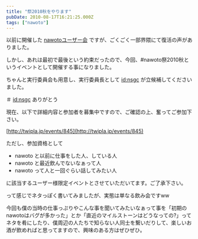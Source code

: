 ```yaml
---
title: "祭2010秋をやります"
pubDate: 2010-08-17T16:21:25.000Z
tags: ["nawoto"]
---
```


以前に開催した [nawotoユーザー会](http://d.hatena.ne.jp/nawoto/20100403/1270312026) ですが、ごくごく一部界隈にて復活の声がありました。

しかし、あれは最初で最後という約束だったので、今回、#nawoto祭2010秋というイベントとして開催する事になりました。

ちゃんと実行委員会も用意し、実行委員長として [id:nsgc](http://blog.hatena.ne.jp/nsgc/) が立候補してくださいました。

＃ [id:nsgc](http://blog.hatena.ne.jp/nsgc/) ありがとう

現在、以下で詳細内容と参加者を募集中ですので、ご確認の上、奮ってご参加下さい。

[http://twipla.jp/events/845](http://twipla.jp/events/845)

ただし、参加資格として

- nawoto と以前に仕事をした人、している人
- nawoto と最近飲んでないなぁって人
- nawoto って人と一回ぐらい話してみたい人

に該当するユーザー様限定イベントとさせていただいてます。ご了承下さい。

って感じでネタっぽく書いてみましたが、実態は単なる飲み会ですww

今回も僕の当時の仕事っぷりやこんな事を聞いてみたいなぁって事を「初期のnawotoはバグが多かった」とか「直近のマイルストーンはどうなっての?」ってネタを肴にしたり、僕周辺の人たちで知らない人同士を繋いだりして、楽しいお酒が飲めればと思ってますので、興味のある方はぜひぜひ。